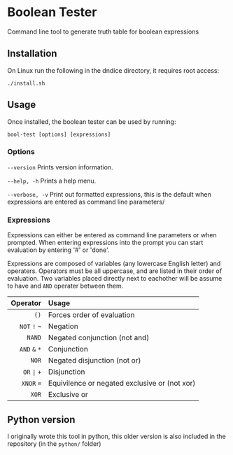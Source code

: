 # Boolean Tester
Command line tool to generate truth table for boolean expressions

## Installation
On Linux run the following in the dndice directory, it requires root access:

	./install.sh

## Usage
Once installed, the boolean tester can be used by running:

	bool-test [options] [expressions]


### Options
`--version`
Prints version information.

`--help, -h`
Prints a help menu.

`--verbose, -v`
Print out formatted expressions, this is the default when expressions are entered as command line parameters/


### Expressions
Expressions can either be entered as command line parameters or when prompted. When entering expressions into the prompt you can start evaluation by entering '#' or 'done'.

Expressions are composed of variables (any lowercase English letter) and operaters. Operators must be all uppercase, and are listed in their order of evaluation. Two variables placed directly next to eachother will be assume to have and `AND` operater between them.

| Operator  | Usage |
| --------: | :---- |
| `()`      | Forces order of evaluation |
| `NOT` `!` `~` | Negation |
| `NAND`    | Negated conjunction (not and) |
| `AND` `&` `*` | Conjunction |
| `NOR`     | Negated disjunction (not or) |
| `OR` `\|` `+`  | Disjunction |
| `XNOR` `=`  | Equivilence or negated exclusive or (not xor) |
| `XOR`     | Exclusive or |


## Python version
I originally wrote this tool in python, this older version is also included in the repository (in the `python/` folder)
